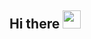 ## Hi there <img src="https://media.giphy.com/media/hvRJCLFzcasrR4ia7z/giphy.gif" width="29px" height="29px">

<!--
**tanmaysalunke/tanmaysalunke** is a ✨ _special_ ✨ repository because its `README.md` (this file) appears on your GitHub profile.

Here are some ideas to get you started:

- 🔭 I’m currently working on ...
- 🌱 I’m currently learning ...
- 👯 I’m looking to collaborate on ...
- 🤔 I’m looking for help with ...
- 💬 Ask me about ...
- 📫 How to reach me: ...
- 😄 Pronouns: ...
- ⚡ Fun fact: ...
-->
